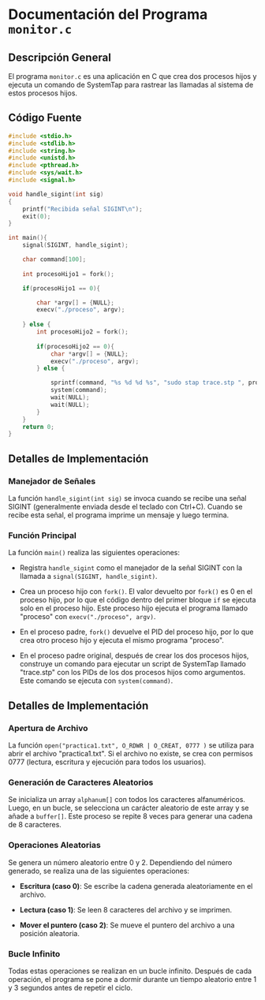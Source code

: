# Documentación del Programa `monitor.c`

## Descripción General

El programa `monitor.c` es una aplicación en C que crea dos procesos hijos y ejecuta un comando de SystemTap para rastrear las llamadas al sistema de estos procesos hijos.

## Código Fuente

```c
#include <stdio.h>
#include <stdlib.h>
#include <string.h>
#include <unistd.h>  
#include <pthread.h> 
#include <sys/wait.h>
#include <signal.h>

void handle_sigint(int sig) 
{ 
    printf("Recibida señal SIGINT\n"); 
    exit(0);
} 

int main(){
    signal(SIGINT, handle_sigint); 

    char command[100];
    
    int procesoHijo1 = fork();

    if(procesoHijo1 == 0){

        char *argv[] = {NULL};
        execv("./proceso", argv);
    
    } else {
        int procesoHijo2 = fork();
        
        if(procesoHijo2 == 0){
            char *argv[] = {NULL};
            execv("./proceso", argv);
        } else {

            sprintf(command, "%s %d %d %s", "sudo stap trace.stp ", procesoHijo1, procesoHijo2, " > syscall.log");
            system(command);
            wait(NULL);
            wait(NULL);
        }
    }
    return 0;
}
```

## Detalles de Implementación

### Manejador de Señales

La función `handle_sigint(int sig)` se invoca cuando se recibe una señal SIGINT (generalmente enviada desde el teclado con Ctrl+C). Cuando se recibe esta señal, el programa imprime un mensaje y luego termina.

### Función Principal

La función `main()` realiza las siguientes operaciones:

- Registra `handle_sigint` como el manejador de la señal SIGINT con la llamada a `signal(SIGINT, handle_sigint)`.

- Crea un proceso hijo con `fork()`. El valor devuelto por `fork()` es 0 en el proceso hijo, por lo que el código dentro del primer bloque `if` se ejecuta solo en el proceso hijo. Este proceso hijo ejecuta el programa llamado "proceso" con `execv("./proceso", argv)`.

- En el proceso padre, `fork()` devuelve el PID del proceso hijo, por lo que crea otro proceso hijo y ejecuta el mismo programa "proceso".

- En el proceso padre original, después de crear los dos procesos hijos, construye un comando para ejecutar un script de SystemTap llamado "trace.stp" con los PIDs de los dos procesos hijos como argumentos. Este comando se ejecuta con `system(command)`.

## Detalles de Implementación

### Apertura de Archivo

La función `open("practica1.txt", O_RDWR | O_CREAT, 0777 )` se utiliza para abrir el archivo "practica1.txt". Si el archivo no existe, se crea con permisos 0777 (lectura, escritura y ejecución para todos los usuarios).

### Generación de Caracteres Aleatorios

Se inicializa un array `alphanum[]` con todos los caracteres alfanuméricos. Luego, en un bucle, se selecciona un carácter aleatorio de este array y se añade a `buffer[]`. Este proceso se repite 8 veces para generar una cadena de 8 caracteres.

### Operaciones Aleatorias

Se genera un número aleatorio entre 0 y 2. Dependiendo del número generado, se realiza una de las siguientes operaciones:

- **Escritura (caso 0)**: Se escribe la cadena generada aleatoriamente en el archivo.

- **Lectura (caso 1)**: Se leen 8 caracteres del archivo y se imprimen.

- **Mover el puntero (caso 2)**: Se mueve el puntero del archivo a una posición aleatoria.

### Bucle Infinito

Todas estas operaciones se realizan en un bucle infinito. Después de cada operación, el programa se pone a dormir durante un tiempo aleatorio entre 1 y 3 segundos antes de repetir el ciclo.